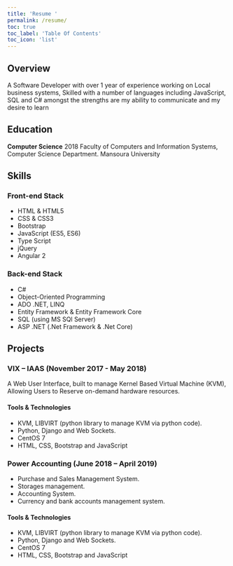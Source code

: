 ```yaml
---
title: 'Resume '
permalink: /resume/
toc: true
toc_label: 'Table Of Contents'
toc_icon: 'list'
---
```


## Overview

A Software Developer with over 1 year of experience working on Local business systems, Skilled with a number of languages including JavaScript, SQL and C# amongst the strengths are my ability to communicate and my desire to learn

## Education

**Computer Science** 2018 
				Faculty of Computers and Information Systems, Computer Science Department. Mansoura University

## Skills

### Front-end Stack
* HTML & HTML5
* CSS & CSS3
* Bootstrap
* JavaScript (ES5, ES6)
* Type Script
* jQuery
* Angular 2

### Back-end Stack
- C#
- Object-Oriented Programming
- ADO .NET, LINQ
- Entity Framework & Entity Framework Core
- SQL (using MS SQl Server)
- ASP .NET (.Net Framework & .Net Core)

## Projects

### VIX – IAAS (November 2017 - May 2018)
A Web User Interface, built to manage Kernel Based Virtual Machine (KVM), Allowing Users to Reserve on-demand hardware resources.
#### Tools & Technologies
- KVM, LIBVIRT (python library to manage KVM via python code).
- Python, Django and Web Sockets.
- CentOS 7
- HTML, CSS, Bootstrap and JavaScript



### Power Accounting (June 2018 – April 2019)
- Purchase and Sales Management System.
- Storages management.
- Accounting System.
- Currency and bank accounts management system.

#### Tools & Technologies

- KVM, LIBVIRT (python library to manage KVM via python code).
- Python, Django and Web Sockets.
- CentOS 7
- HTML, CSS, Bootstrap and JavaScript